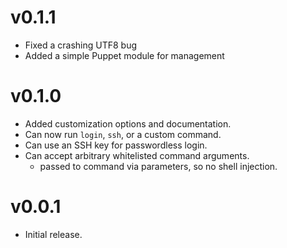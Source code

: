 # v0.1.1

* Fixed a crashing UTF8 bug
* Added a simple Puppet module for management

# v0.1.0

* Added customization options and documentation.
* Can now run `login`, `ssh`, or a custom command.
* Can use an SSH key for passwordless login.
* Can accept arbitrary whitelisted command arguments.
  * passed to command via parameters, so no shell injection.

# v0.0.1

* Initial release.
